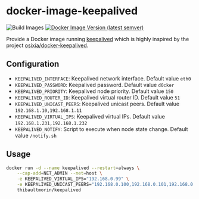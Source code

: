 # docker-image-keepalived

![Build Images](https://github.com/tmorin/docker-image-keepalived/workflows/Build%20Images/badge.svg)
[![Docker Image Version (latest semver)](https://img.shields.io/docker/v/thibaultmorin/keepalived?label=thibaultmorin%2Fkeepalived)](https://hub.docker.com/r/thibaultmorin/keepalived)

Provide a Docker image running [keepalived](https://keepalived.org/) which is highly inspired by the project [osixia/docker-keepalived](https://github.com/osixia/docker-keepalived).

## Configuration

- `KEEPALIVED_INTERFACE`: Keepalived network interface. Default value `eth0`
- `KEEPALIVED_PASSWORD`:  Keepalived password. Default value `d0cker`
- `KEEPALIVED_PRIORITY`:  Keepalived node priority. Default value `150`
- `KEEPALIVED_ROUTER_ID`:  Keepalived virtual router ID. Default value `51`
- `KEEPALIVED_UNICAST_PEERS`:  Keepalived unicast peers. Default value `192.168.1.10,192.168.1.11`
- `KEEPALIVED_VIRTUAL_IPS`:  Keepalived virtual IPs. Default value `192.168.1.231,192.168.1.232`
- `KEEPALIVED_NOTIFY`:  Script to execute when node state change. Default value `/notify.sh`

## Usage

```bash
docker run -d --name keepalived --restart=always \
    --cap-add=NET_ADMIN --net=host \
    -e KEEPALIVED_VIRTUAL_IPS="192.168.0.99" \
    -e KEEPALIVED_UNICAST_PEERS="192.168.0.100,192.168.0.101,192.168.0.102" \
    thibaultmorin/keepalived
```
